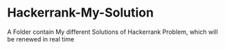 # Hackerrank-My-Solution
A Folder contain My different Solutions of Hackerrank Problem, which will be renewed in real time
